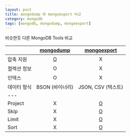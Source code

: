 ```yaml
---
layout: post
title: mongodump 와 mongoexport 비교
category: mongodb
tags: [mongodb, mongodump, mongoexport]
---
```

비슷한듯 다른 MongoDB Tools 비교

|               | [mongodump] | [mongoexport] |
|---------------|:---------:|:-----------:|
| 압축 지원   | [O][gzip] | X |
| 컬렉션 정보 | O | X |
| 인덱스      | O | X |
| 데이터 형식 | BSON (바이너리) | JSON, CSV (텍스트) |
|---
| Project | X | [O][project] |
| Skip    | X | [O][skip]    |
| Limit   | X | [O][limit]   |
| Sort    | X | [O][sort]    |

[mongodump]: https://docs.mongodb.com/manual/reference/program/mongodump/
[mongoexport]: https://docs.mongodb.com/manual/reference/program/mongoexport/
[gzip]: https://docs.mongodb.com/manual/reference/program/mongodump/#cmdoption--gzip
[project]: https://docs.mongodb.com/manual/reference/program/mongoexport/#cmdoption--fields
[skip]: https://docs.mongodb.com/manual/reference/program/mongoexport/#cmdoption--skip
[limit]: https://docs.mongodb.com/manual/reference/program/mongoexport/#cmdoption--limit
[sort]: https://docs.mongodb.com/manual/reference/program/mongoexport/#cmdoption--sort
